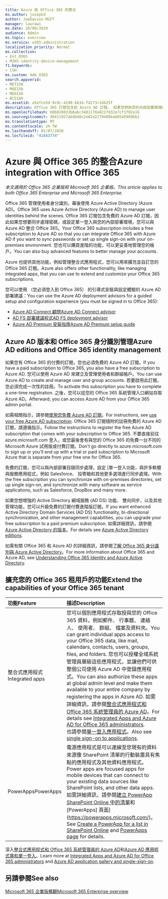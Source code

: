 ```yaml
---
title: Azure 與 Office 365 的整合
ms.author: josephd
author: JoeDavies-MSFT
manager: laurawi
ms.date: 10/09/2019
audience: Admin
ms.topic: overview
ms.service: o365-administration
localization_priority: Normal
ms.collection:
- Ent_O365
- M365-identity-device-management
f1.keywords:
- CSH
ms.custom: Adm_O365
search.appverid:
- MET150
- MOE150
- MED150
- BCS160
ms.assetid: a5efce5d-9c9c-4190-b61b-fd273c1d425f
description: Office 365 訂閱包含到 Azure AD 訂閱。 如果您想與您的內部部署環境的密碼同步處理或單一登入，Office 365 與 Azure AD 中整合。
ms.openlocfilehash: b8b828033b6abc3481170a821fd32e7cf1f02e16
ms.sourcegitcommit: 99411927abdb40c2e82d2279489ba60545989bb1
ms.translationtype: MT
ms.contentlocale: zh-TW
ms.lasthandoff: 02/07/2020
ms.locfileid: "41843774"
---
```

# <a name="azure-integration-with-office-365"></a><span data-ttu-id="d7f1f-104">Azure 與 Office 365 的整合</span><span class="sxs-lookup"><span data-stu-id="d7f1f-104">Azure integration with Office 365</span></span>

<span data-ttu-id="d7f1f-105">*本文適用於 Office 365 企業版和 Microsoft 365 企業版。*</span><span class="sxs-lookup"><span data-stu-id="d7f1f-105">*This article applies to both Office 365 Enterprise and Microsoft 365 Enterprise.*</span></span>

<span data-ttu-id="d7f1f-106">Office 365 管理使用者身分識別，幕後使用 Azure Active Directory (Azure AD)。</span><span class="sxs-lookup"><span data-stu-id="d7f1f-106">Office 365 uses Azure Active Directory (Azure AD) to manage user identities behind the scenes.</span></span> <span data-ttu-id="d7f1f-107">Office 365 訂閱包含免費的 Azure AD 訂閱，因此如果您想要同步處理密碼，或設定單一登入與您的內部部署環境，您可以與 Azure AD 整合 Office 365。</span><span class="sxs-lookup"><span data-stu-id="d7f1f-107">Your Office 365 subscription includes a free subscription to Azure AD so that you can integrate Office 365 with Azure AD if you want to sync passwords or set up single sign-on with your on-premises environment.</span></span> <span data-ttu-id="d7f1f-108">您也可以購買進階的功能，可以更妥善地管理您的帳戶。</span><span class="sxs-lookup"><span data-stu-id="d7f1f-108">You can also buy advanced features to better manage your accounts.</span></span>
  
<span data-ttu-id="d7f1f-109">Azure 也提供其他功能，例如管理整合式應用程式，您可以用來擴充並自訂您的 Office 365 訂閱。</span><span class="sxs-lookup"><span data-stu-id="d7f1f-109">Azure also offers other functionality, like managing integrated apps, that you can use to extend and customize your Office 365 subscriptions.</span></span>
  
<span data-ttu-id="d7f1f-110">您可以使用 （您必須登入到 Office 365） 的引導式安裝與設定體驗的 Azure AD 部署建議：</span><span class="sxs-lookup"><span data-stu-id="d7f1f-110">You can use the Azure AD deployment advisors for a guided setup and configuration experience (you must be signed in to Office 365):</span></span>

 - [<span data-ttu-id="d7f1f-111">Azure AD Connect 顧問</span><span class="sxs-lookup"><span data-stu-id="d7f1f-111">Azure AD Connect advisor</span></span>](https://aka.ms/aadconnectpwsync)
 - [<span data-ttu-id="d7f1f-112">AD FS 部署建議程式</span><span class="sxs-lookup"><span data-stu-id="d7f1f-112">AD FS deployment advisor</span></span>](https://aka.ms/adfsguidance)
 - [<span data-ttu-id="d7f1f-113">Azure AD Premium 安裝指南</span><span class="sxs-lookup"><span data-stu-id="d7f1f-113">Azure AD Premium setup guide</span></span>](https://aka.ms/aadpguidance)
  
## <a name="azure-ad-editions-and-office-365-identity-management"></a><span data-ttu-id="d7f1f-114">Azure AD 版本和 Office 365 身分識別管理</span><span class="sxs-lookup"><span data-stu-id="d7f1f-114">Azure AD editions and Office 365 identity management</span></span>

<span data-ttu-id="d7f1f-115">如果您有 Office 365 的付費的訂閱，您也必須免費的 Azure AD 訂閱。</span><span class="sxs-lookup"><span data-stu-id="d7f1f-115">If you have a paid subscription to Office 365, you also have a free subscription to Azure AD.</span></span> <span data-ttu-id="d7f1f-116">您可以使用 Azure AD 來建立及管理使用者和群組帳戶。</span><span class="sxs-lookup"><span data-stu-id="d7f1f-116">You can use Azure AD to create and manage user and group accounts.</span></span> <span data-ttu-id="d7f1f-117">若要啟用此訂閱，您必須完成一次性的註冊。</span><span class="sxs-lookup"><span data-stu-id="d7f1f-117">To activate this subscription you have to complete a one-time registration.</span></span> <span data-ttu-id="d7f1f-118">之後，您可以從您的 Office 365 系統管理入口網站存取 Azure AD。</span><span class="sxs-lookup"><span data-stu-id="d7f1f-118">Afterward, you can access Azure AD from your Office 365 admin portal.</span></span> 

<span data-ttu-id="d7f1f-119">如需相關指示，請參閱[使用您免費 Azure AD 訂閱](https://go.microsoft.com/fwlink/p/?LinkId=617127)。</span><span class="sxs-lookup"><span data-stu-id="d7f1f-119">For instructions, see [use your free Azure AD subscription](https://go.microsoft.com/fwlink/p/?LinkId=617127).</span></span> <span data-ttu-id="d7f1f-120">Office 365 訂閱隨附的註冊免費的 Azure AD 訂閱，請遵循指示。</span><span class="sxs-lookup"><span data-stu-id="d7f1f-120">Follow the instructions to register the free Azure AD subscription that comes with your subscription to Office 365.</span></span> <span data-ttu-id="d7f1f-121">不要直接前往 azure.microsoft.com 登入，或您最後會有與您的 Office 365 的免費一台不同的 Microsoft Azure 試用版或付費訂閱。</span><span class="sxs-lookup"><span data-stu-id="d7f1f-121">Don't go directly to azure.microsoft.com to sign up or you'll end up with a trial or paid subscription to Microsoft Azure that is separate from your free one for Office 365.</span></span> 
  
<span data-ttu-id="d7f1f-122">免費的訂閱，您可以與內部部署目錄同步處理，設定 [單一登入功能，與許多軟體與服務應用程式，例如 Salesforce、 投寄箱和其他更多選項進行同步處理。</span><span class="sxs-lookup"><span data-stu-id="d7f1f-122">With the free subscription you can synchronize with on-premises directories, set up single sign-on, and synchronize with many software as service applications, such as Salesforce, DropBox and many more.</span></span>
  
<span data-ttu-id="d7f1f-123">如果您想增強的 Active Directory 網域服務 (AD DS) 功能、 雙向同步，以及其他管理功能，您可以升級免費的訂閱付費進階版訂閱。</span><span class="sxs-lookup"><span data-stu-id="d7f1f-123">If you want enhanced Active Directory Domain Services (AD DS) functionality, bi-directional synchronization, and other management capabilities, you can upgrade your free subscription to a paid premium subscription.</span></span> <span data-ttu-id="d7f1f-124">如需詳細資訊，請參閱[Azure Active Directory 的版本](https://azure.microsoft.com/pricing/details/active-directory/)。</span><span class="sxs-lookup"><span data-stu-id="d7f1f-124">For details see [Azure Active Directory editions](https://azure.microsoft.com/pricing/details/active-directory/).</span></span>
  
<span data-ttu-id="d7f1f-125">如需有關 Office 365 和 Azure AD 的詳細資訊，請參閱[了解 Office 365 身分識別與 Azure Active Directory](https://docs.microsoft.com/office365/enterprise/about-office-365-identity)。</span><span class="sxs-lookup"><span data-stu-id="d7f1f-125">For more information about Office 365 and Azure AD, see [Understanding Office 365 Identity and Azure Active Directory](https://docs.microsoft.com/office365/enterprise/about-office-365-identity).</span></span>
  
## <a name="extend-the-capabilities-of-your-office-365-tenant"></a><span data-ttu-id="d7f1f-126">擴充您的 Office 365 租用戶的功能</span><span class="sxs-lookup"><span data-stu-id="d7f1f-126">Extend the capabilities of your Office 365 tenant</span></span>

|<span data-ttu-id="d7f1f-127">**功能**</span><span class="sxs-lookup"><span data-stu-id="d7f1f-127">**Feature**</span></span>|<span data-ttu-id="d7f1f-128">**描述**</span><span class="sxs-lookup"><span data-stu-id="d7f1f-128">**Description**</span></span>|
|:-----|:-----|
|<span data-ttu-id="d7f1f-129">整合式應用程式</span><span class="sxs-lookup"><span data-stu-id="d7f1f-129">Integrated apps</span></span>  <br/> |<span data-ttu-id="d7f1f-130">您可以個別應用程式存取授與您的 Office 365 資料，例如郵件、 行事曆、 連絡人、 使用者、 群組、 檔案及資料夾。</span><span class="sxs-lookup"><span data-stu-id="d7f1f-130">You can grant individual apps access to your Office 365 data, like mail, calendars, contacts, users, groups, files, and folders.</span></span> <span data-ttu-id="d7f1f-131">您也可以授權全域系統管理員層級這些應用程式，並讓他們可供整個公司使用 Azure AD 中登錄應用程式。</span><span class="sxs-lookup"><span data-stu-id="d7f1f-131">You can also authorize these apps at global admin level and make them available to your entire company by registering the apps in Azure AD.</span></span> <span data-ttu-id="d7f1f-132">如需詳細資訊，請參閱[整合式應用程式和 Office 365 系統管理員的 Azure AD](https://support.office.com/article/cb2250e3-451e-416f-bf4e-363549652c2a)。</span><span class="sxs-lookup"><span data-stu-id="d7f1f-132">For details see [Integrated Apps and Azure AD for Office 365 administrators](https://support.office.com/article/cb2250e3-451e-416f-bf4e-363549652c2a).</span></span>  <br/> <span data-ttu-id="d7f1f-133">也請參閱[單一登入應用程式](https://go.microsoft.com/fwlink/p/?LinkId=698604)。</span><span class="sxs-lookup"><span data-stu-id="d7f1f-133">Also see [single sign-on to applications](https://go.microsoft.com/fwlink/p/?LinkId=698604).</span></span>  <br/> |
|<span data-ttu-id="d7f1f-134">PowerApps</span><span class="sxs-lookup"><span data-stu-id="d7f1f-134">PowerApps</span></span>  <br/> | <span data-ttu-id="d7f1f-135">電源應用程式是可以連線至您現有的資料來源像 SharePoint 清單的行動裝置具有焦點的應用程式及其他資料應用程式。</span><span class="sxs-lookup"><span data-stu-id="d7f1f-135">Power apps are focused apps for mobile devices that can connect to your existing data sources like SharePoint lists, and other data apps.</span></span> <span data-ttu-id="d7f1f-136">如需詳細資訊，請參閱[建立 PowerApp SharePoint Online 中的清單](https://support.office.com/article/9338b2d2-67ac-4b81-8e67-97da27e5e9ab)和[PowerApps] 頁面](https://powerapps.microsoft.com/)。</span><span class="sxs-lookup"><span data-stu-id="d7f1f-136">See [Create a PowerApp for a list in SharePoint Online](https://support.office.com/article/9338b2d2-67ac-4b81-8e67-97da27e5e9ab) and [PowerApps page](https://powerapps.microsoft.com/) for details.</span></span>  <br/> |
   
<span data-ttu-id="d7f1f-137">深入[整合式應用程式和 Office 365 系統管理員的 Azure AD](integrated-apps-and-azure-ads.md)和[Azure AD 應用程式庫和單一登入](https://docs.microsoft.com/azure/active-directory/manage-apps/what-is-single-sign-on)。</span><span class="sxs-lookup"><span data-stu-id="d7f1f-137">Learn more at [Integrated Apps and Azure AD for Office 365 administrators](integrated-apps-and-azure-ads.md) and [Azure AD application gallery and single-sign-on](https://docs.microsoft.com/azure/active-directory/manage-apps/what-is-single-sign-on).</span></span>

## <a name="see-also"></a><span data-ttu-id="d7f1f-138">另請參閱</span><span class="sxs-lookup"><span data-stu-id="d7f1f-138">See also</span></span>

[<span data-ttu-id="d7f1f-139">Microsoft 365 企業版概觀</span><span class="sxs-lookup"><span data-stu-id="d7f1f-139">Microsoft 365 Enterprise overview</span></span>](https://docs.microsoft.com/microsoft-365/enterprise/microsoft-365-overview)
